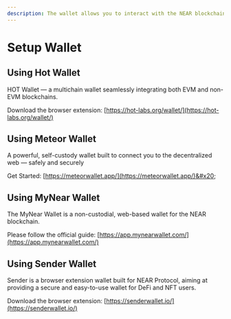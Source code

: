 ```yaml
---
description: The wallet allows you to interact with the NEAR blockchain
---
```


# Setup Wallet

## **Using Hot Wallet**

HOT Wallet — a multichain wallet seamlessly integrating both EVM and non-EVM blockchains.

Download the browser extension: [https://hot-labs.org/wallet/](https://hot-labs.org/wallet/)

## **Using Meteor** Wallet

A powerful, self-custody wallet built to connect you to the decentralized web — safely and securely

Get Started: [https://meteorwallet.app/](https://meteorwallet.app/)&#x20;



## **Using My**Near Wallet

The MyNear Wallet is a non-custodial, web-based wallet for the NEAR blockchain.&#x20;

Please follow the official guide: [https://app.mynearwallet.com/](https://app.mynearwallet.com/)

## **Using Sender Wallet**

Sender is a browser extension wallet built for NEAR Protocol, aiming at providing a secure and easy-to-use wallet for DeFi and NFT users.&#x20;

Download the browser extension: [https://senderwallet.io/](https://senderwallet.io/)
